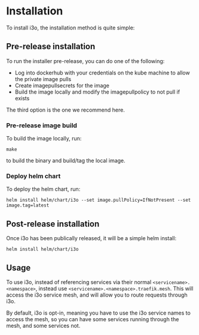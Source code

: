 # Installation

To install i3o, the installation method is quite simple:

## Pre-release installation

To run the installer pre-release, you can do one of the following:

- Log into dockerhub with your credentials on the kube machine to allow the private image pulls
- Create imagepullsecrets for the image
- Build the image locally and modify the imagepullpolicy to not pull if exists

The third option is the one we recommend here.

### Pre-release image build

To build the image locally, run:

```shell
make
```

 to build the binary and build/tag the local image.

### Deploy helm chart

To deploy the helm chart, run:

```shell
helm install helm/chart/i3o --set image.pullPolicy=IfNotPresent --set image.tag=latest
```

## Post-release installation

Once i3o has been publically released, it will be a simple helm install:

```shell
helm install helm/chart/i3o
```

## Usage

To use i3o, instead of referencing services via their normal `<servicename>.<namespace>`, instead use `<servicename>.<namespace>.traefik.mesh`.
This will access the i3o service mesh, and will allow you to route requests through i3o.

By default, i3o is opt-in, meaning you have to use the i3o service names to access the mesh, so you can have some services running through the mesh, and some services not.
